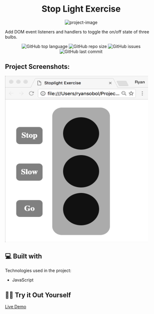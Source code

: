 <h1 align="center" id="title">Stop Light Exercise</h1>

<p align="center"><img src="https://socialify.git.ci/Spawn9986/stop-light-exercise/image?language=1&amp;name=1&amp;owner=1&amp;theme=Auto" alt="project-image"></p>

<p id="description">Add DOM event listeners and handlers to toggle the on/off state of three bulbs.</p>

<p align="center">
<img alt="GitHub top language" src="https://img.shields.io/github/languages/top/Spawn9986/stop-light-exercise?logo=GitHub&style=flat-square"> <img alt="GitHub repo size" src="https://img.shields.io/github/repo-size/Spawn9986/stop-light-exercise?logo=Github&style=flat-square"> <img alt="GitHub issues" src="https://img.shields.io/github/issues/Spawn9986/stop-light-exercise?logo=GitHub&style=flat-square"> <img alt="GitHub last commit" src="https://img.shields.io/github/last-commit/Spawn9986/stop-light-exercise?logo=GitHub&style=flat-square">
</p>

<h2>Project Screenshots:</h2>

<img src="https://github.com/Spawn9986/stop-light-exercise/blob/main/stoplight.gif" alt="project-screenshot" width="474" height="548/">

<h2>💻 Built with</h2>

Technologies used in the project:

- JavaScript

<h2>👨‍💻 Try it Out Yourself</h2>

<a href="https://spawn9986.github.io/stop-light-exercise/">Live Demo</a>
